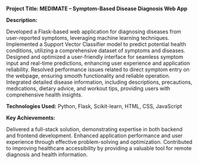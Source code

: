 **Project Title: MEDIMATE – Symptom-Based Disease Diagnosis Web App**



**Description:**

Developed a Flask-based web application for diagnosing diseases from user-reported symptoms, leveraging machine learning techniques.
Implemented a Support Vector Classifier model to predict potential health conditions, utilizing a comprehensive dataset of symptoms and diseases.
Designed and optimized a user-friendly interface for seamless symptom input and real-time predictions, enhancing user experience and application reliability.
Resolved performance issues related to direct symptom entry on the webpage, ensuring smooth functionality and reliable operation.
Integrated detailed disease information, including descriptions, precautions, medications, dietary advice, and workout tips, providing users with comprehensive health insights.

**Technologies Used:**
Python, Flask, Scikit-learn,
HTML, CSS, JavaScript

**Key Achievements:**

Delivered a full-stack solution, demonstrating expertise in both backend and frontend development.
Enhanced application performance and user experience through effective problem-solving and optimization.
Contributed to improving healthcare accessibility by providing a valuable tool for remote diagnosis and health information.
